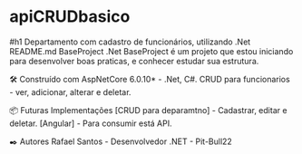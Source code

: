 # apiCRUDbasico
#h1 Departamento com cadastro de funcionários, utilizando .Net
README.md
BaseProject .Net
BaseProject é um projeto que estou iniciando para desenvolver boas praticas, e conhecer estudar sua estrutura.

🛠️ Construído com
AspNetCore 6.0.10* - .Net, C#.
CRUD para funcionarios - ver, adicionar, alterar e deletar.

📦 Futuras Implementações
[CRUD para deparamtno] - Cadastrar, editar e deletar.
[Angular] - Para consumir está API.

✒️ Autores
Rafael Santos - Desenvolvedor .NET - Pit-Bull22
